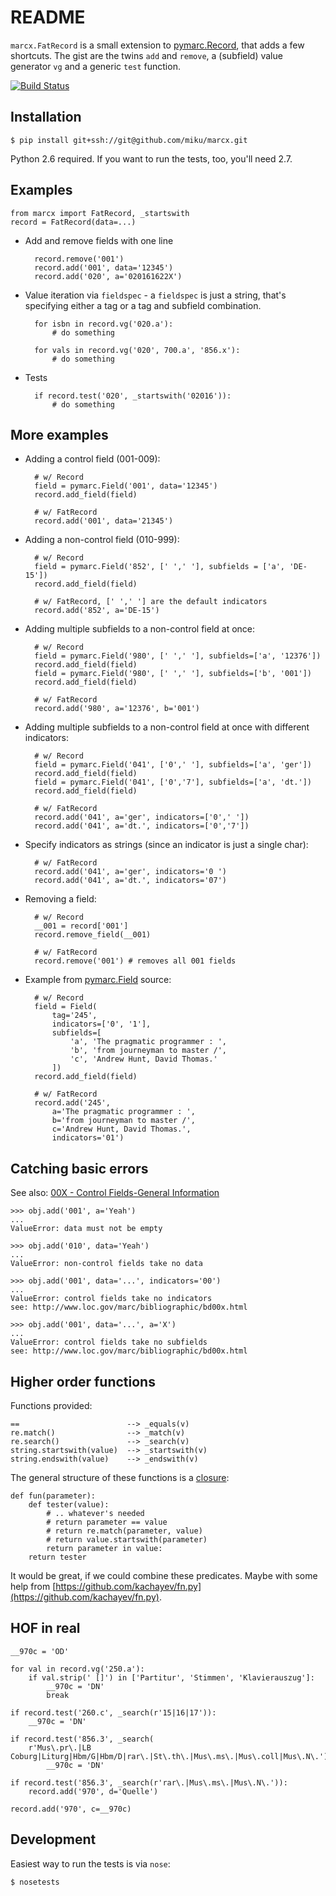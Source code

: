 README
======

 `marcx.FatRecord` is a small extension to 
[pymarc.Record](https://github.com/edsu/pymarc/blob/master/pymarc/record.py#L72), 
that adds a few shortcuts. The gist are the twins 
`add` and `remove`, a (subfield) value generator `vg` and a generic `test` function.

[![Build Status](https://travis-ci.org/miku/marcx.png)](https://travis-ci.org/miku/marcx)

Installation
------------


    $ pip install git+ssh://git@github.com/miku/marcx.git


Python 2.6 required. If you want to run the tests, too, you'll need 2.7.

Examples
--------

    from marcx import FatRecord, _startswith
    record = FatRecord(data=...)

* Add and remove fields with one line

        record.remove('001')
        record.add('001', data='12345')
        record.add('020', a='020161622X')

* Value iteration via `fieldspec` - a `fieldspec` is just a string, that's
  specifying either a tag or a tag and subfield combination.

        for isbn in record.vg('020.a'):
            # do something

        for vals in record.vg('020', 700.a', '856.x'):
            # do something

* Tests

        if record.test('020', _startswith('02016')):
            # do something


More examples
-------------

* Adding a control field (001-009):

        # w/ Record
        field = pymarc.Field('001', data='12345')
        record.add_field(field)

        # w/ FatRecord
        record.add('001', data='21345')

* Adding a non-control field (010-999):

        # w/ Record
        field = pymarc.Field('852', [' ',' '], subfields = ['a', 'DE-15'])
        record.add_field(field)

        # w/ FatRecord, [' ',' '] are the default indicators
        record.add('852', a='DE-15')

* Adding multiple subfields to a non-control field at once:

        # w/ Record
        field = pymarc.Field('980', [' ',' '], subfields=['a', '12376'])
        record.add_field(field)
        field = pymarc.Field('980', [' ',' '], subfields=['b', '001'])
        record.add_field(field)

        # w/ FatRecord
        record.add('980', a='12376', b='001')


* Adding multiple subfields to a non-control field at once with different indicators:

        # w/ Record
        field = pymarc.Field('041', ['0',' '], subfields=['a', 'ger'])
        record.add_field(field)
        field = pymarc.Field('041', ['0','7'], subfields=['a', 'dt.'])
        record.add_field(field)

        # w/ FatRecord 
        record.add('041', a='ger', indicators=['0',' '])
        record.add('041', a='dt.', indicators=['0','7'])

* Specify indicators as strings (since an indicator is just a single char):

        # w/ FatRecord 
        record.add('041', a='ger', indicators='0 ')
        record.add('041', a='dt.', indicators='07')

* Removing a field:

        # w/ Record
        __001 = record['001']
        record.remove_field(__001)

        # w/ FatRecord
        record.remove('001') # removes all 001 fields

* Example from [pymarc.Field](https://github.com/edsu/pymarc/blob/master/pymarc/field.py) source:

        # w/ Record
        field = Field(
            tag='245', 
            indicators=['0', '1'], 
            subfields=[
                'a', 'The pragmatic programmer : ', 
                'b', 'from journeyman to master /', 
                'c', 'Andrew Hunt, David Thomas.' 
            ])
        record.add_field(field)

        # w/ FatRecord
        record.add('245', 
            a='The pragmatic programmer : ', 
            b='from journeyman to master /', 
            c='Andrew Hunt, David Thomas.', 
            indicators='01')

Catching basic errors
---------------------

See also: [00X - Control Fields-General Information](http://www.loc.gov/marc/bibliographic/bd00x.html)

    >>> obj.add('001', a='Yeah')
    ...
    ValueError: data must not be empty

    >>> obj.add('010', data='Yeah')
    ...
    ValueError: non-control fields take no data

    >>> obj.add('001', data='...', indicators='00')
    ...
    ValueError: control fields take no indicators
    see: http://www.loc.gov/marc/bibliographic/bd00x.html

    >>> obj.add('001', data='...', a='X')
    ...
    ValueError: control fields take no subfields
    see: http://www.loc.gov/marc/bibliographic/bd00x.html


Higher order functions
----------------------

Functions provided:

    ==                        --> _equals(v)
    re.match()                --> _match(v)
    re.search()               --> _search(v)
    string.startswith(value)  --> _startswith(v)
    string.endswith(value)    --> _endswith(v)

The general structure of these functions is a [closure](http://en.wikipedia.org/wiki/Closure_%28computer_science%29):

    def fun(parameter):
        def tester(value):
            # .. whatever's needed
            # return parameter == value
            # return re.match(parameter, value)
            # return value.startswith(parameter)
            return parameter in value:
        return tester

It would be great, if we could combine these predicates.
Maybe with some help from [https://github.com/kachayev/fn.py](https://github.com/kachayev/fn.py).


HOF in real
-----------

    __970c = 'OD'

    for val in record.vg('250.a'):
        if val.strip(' []') in ['Partitur', 'Stimmen', 'Klavierauszug']:
            __970c = 'DN'
            break

    if record.test('260.c', _search(r'15|16|17')):
        __970c = 'DN'

    if record.test('856.3', _search(
        r'Mus\.pr\.|LB Coburg|Liturg|Hbm/G|Hbm/D|rar\.|St\.th\.|Mus\.ms\.|Mus\.coll|Mus\.N\.')):
            __970c = 'DN'

    if record.test('856.3', _search(r'rar\.|Mus\.ms\.|Mus\.N\.')):
        record.add('970', d='Quelle')

    record.add('970', c=__970c)


Development
-----------

Easiest way to run the tests is via `nose`:

    $ nosetests